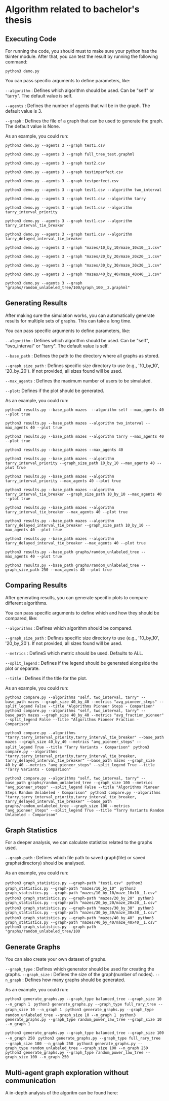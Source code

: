 # Algorithm related to bachelor's thesis

## Executing Code

For running the code, you should must to make sure your python has the tkinter module.
After that, you can test the result by running the following command:

`python3 demo.py`

You can pass specific arguments to define parameters, like:

`--algorithm` : Defines which algorithm should be used. Can be "self" or "tarry". The default value is self.

`--agents` : Defines the number of agents that will be in the graph. The default value is 3.

`--graph` : Defines the file of a graph that can be used to generate the graph. The default value is None.

As an example, you could run:

`python3 demo.py --agents 3 --graph test1.csv`

`python3 demo.py --agents 3 --graph full_tree_test.graphml`

`python3 demo.py --agents 3 --graph test2.csv`

`python3 demo.py --agents 3 --graph testimperfect.csv`

`python3 demo.py --agents 3 --graph testperfect.csv`

`python3 demo.py --agents 3 --graph test1.csv --algorithm two_interval`

`python3 demo.py --agents 3 --graph test1.csv --algorithm tarry`

`python3 demo.py --agents 3 --graph test1.csv --algorithm tarry_interval_priority`

`python3 demo.py --agents 3 --graph test1.csv --algorithm tarry_interval_tie_breaker`

`python3 demo.py --agents 3 --graph test1.csv --algorithm tarry_delayed_interval_tie_breaker`

`python3 demo.py --agents 3 --graph "mazes/10_by_10/maze_10x10__1.csv"`

`python3 demo.py --agents 3 --graph "mazes/20_by_20/maze_20x20__1.csv"`

`python3 demo.py --agents 3 --graph "mazes/30_by_30/maze_30x30__1.csv"`

`python3 demo.py --agents 3 --graph "mazes/40_by_40/maze_40x40__1.csv"`

`python3 demo.py --agents 3 --graph "graphs/random_unlabeled_tree/100/graph_100__2.graphml"`

## Generating Results

After making sure the simulation works, you can automatically generate results for multiple sets of graphs. This can take a long time.

You can pass specific arguments to define parameters, like:

`--algorithm` : Defines which algorithm should be used. Can be "self", "two_interval" or "tarry". The default value is self.

`--base_path` : Defines the path to the directory where all graphs as stored.

`--graph_size_path` : Defines specific size directory to use (e.g., '10_by_10', '20_by_20'). If not provided, all sizes found will be used.

`--max_agents` : Defines the maximum number of users to be simulated.

`--plot`: Defines if the plot should be generated.

As an example, you could run:

`python3 results.py --base_path mazes  --algorithm self --max_agents 40 --plot true`

`python3 results.py --base_path mazes --algorithm two_interval --max_agents 40 --plot true`

`python3 results.py --base_path mazes --algorithm tarry --max_agents 40 --plot true`

`python3 results.py --base_path mazes --max_agents 40`

`python3 results.py --base_path mazes --algorithm tarry_interval_priority --graph_size_path 10_by_10 --max_agents 40 --plot true`

`python3 results.py --base_path mazes --algorithm tarry_interval_priority --max_agents 40 --plot true`

`python3 results.py --base_path mazes --algorithm tarry_interval_tie_breaker --graph_size_path 10_by_10 --max_agents 40 --plot true`

`python3 results.py --base_path mazes --algorithm tarry_interval_tie_breaker --max_agents 40 --plot true`

`python3 results.py --base_path mazes --algorithm tarry_delayed_interval_tie_breaker --graph_size_path 10_by_10 --max_agents 40 --plot true`

`python3 results.py --base_path mazes --algorithm tarry_delayed_interval_tie_breaker --max_agents 40 --plot true`

`python3 results.py --base_path graphs/random_unlabeled_tree --max_agents 40 --plot true`

`python3 results.py --base_path graphs/random_unlabeled_tree --graph_size_path 250 --max_agents 40 --plot true`

## Comparing Results

After generating results, you can generate specific plots to compare different algorithms.

You can pass specific arguments to define which and how they should be compared, like:

`--algorithms` : Defines which algorithm should be compared.

`--graph_size_path` : Defines specific size directory to use (e.g., '10_by_10', '20_by_20'). If not provided, all sizes found will be used.

`--metrics` : DefineS which metric should be used. Defaults to ALL.

`--split_legend` : Defines if the legend should be generated alongside the plot or separate.

`--title` : Defines if the title for the plot.

As an example, you could run:

`python3 compare.py --algorithms "self, two_interval, tarry" --base_path mazes --graph_size 40_by_40 --metrics "avg_pioneer_steps" --split_legend False --title "Algorithms Pioneer Steps - Comparison" `
`python3 compare.py --algorithms "self, two_interval, tarry" --base_path mazes --graph_size 40_by_40 --metrics "avg_fraction_pioneer" --split_legend False --title "Algorithms Pioneer Fraction - Comparison" `

`python3 compare.py --algorithms "tarry,tarry_interval_priority,tarry_interval_tie_breaker" --base_path mazes --graph_size 40_by_40 --metrics "avg_pioneer_steps" --split_legend True --title "Tarry Variants - Comparison" `
`python3 compare.py --algorithms "tarry,tarry_interval_priority,tarry_interval_tie_breaker, tarry_delayed_interval_tie_breaker" --base_path mazes --graph_size 40_by_40 --metrics "avg_pioneer_steps" --split_legend True --title "Tarry Variants - Comparison" `

`python3 compare.py --algorithms "self, two_interval, tarry" --base_path graphs/random_unlabeled_tree --graph_size 100 --metrics "avg_pioneer_steps" --split_legend False --title "Algorithms Pioneer Steps Random Unlabeled - Comparison" `
`python3 compare.py --algorithms "tarry,tarry_interval_priority,tarry_interval_tie_breaker, tarry_delayed_interval_tie_breaker" --base_path graphs/random_unlabeled_tree --graph_size 100 --metrics "avg_pioneer_steps" --split_legend True --title "Tarry Variants Random Unlabeled - Comparison" `

## Graph Statistics

For a deeper analysis, we can calculate statistics related to the graphs used.

`--graph-path` : Defines which file path to saved graph(file) or saved graphs(directory) should be analysed.

As an example, you could run:

`python3 graph_statistics.py --graph-path "test1.csv" `
`python3 graph_statistics.py --graph-path "mazes/10_by_10" `
`python3 graph_statistics.py --graph-path "mazes/10_by_10/maze_10x10__1.csv" `
`python3 graph_statistics.py --graph-path "mazes/20_by_20" `
`python3 graph_statistics.py --graph-path "mazes/20_by_20/maze_20x20__1.csv" `
`python3 graph_statistics.py --graph-path "mazes/30_by_30" `
`python3 graph_statistics.py --graph-path "mazes/30_by_30/maze_30x30__1.csv" `
`python3 graph_statistics.py --graph-path "mazes/40_by_40" `
`python3 graph_statistics.py --graph-path "mazes/40_by_40/maze_40x40__1.csv" `
`python3 graph_statistics.py --graph-path "graphs/random_unlabeled_tree/100 `

## Generate Graphs

You can also create your own dataset of graphs.

`--graph_type` : Defines which generator should be used for creating the graphs.
`--graph_size` : Defines the size of the graph(number of nodes).
`--n_graph` : Defines how many graphs should be generated.

As an example, you could run:

`python3 generate_graphs.py --graph_type balanced_tree --graph_size 10 --n_graph 1 `
`python3 generate_graphs.py --graph_type full_rary_tree --graph_size 10 --n_graph 1 `
`python3 generate_graphs.py --graph_type random_unlabeled_tree --graph_size 10 --n_graph 1 `
`python3 generate_graphs.py --graph_type random_power_law_tree --graph_size 10 --n_graph 1 `

`python3 generate_graphs.py --graph_type balanced_tree --graph_size 100 --n_graph 250 `
`python3 generate_graphs.py --graph_type full_rary_tree --graph_size 100 --n_graph 250 `
`python3 generate_graphs.py --graph_type random_unlabeled_tree --graph_size 100 --n_graph 250 `
`python3 generate_graphs.py --graph_type random_power_law_tree --graph_size 100 --n_graph 250 `

## Multi-agent graph exploration without communication

A in-depth analysis of the algoritm can be found here:
